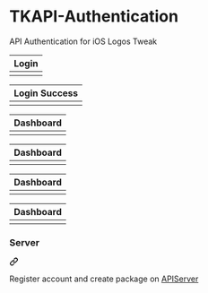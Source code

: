 # TKAPI-Authentication
API Authentication for iOS Logos Tweak

<table>
<thead>
<tr>
<th align="center">Login</th>
</tr>
</thead>
<tbody>
<tr>
<td align="center"><a target="_blank" rel="noopener noreferrer nofollow" href="https://github.com/user-attachments/assets/53b9caf4-73aa-441b-ba55-ee37bbbd4b58"><img src="https://github.com/user-attachments/assets/53b9caf4-73aa-441b-ba55-ee37bbbd4b58" alt="" style="max-width: 100%;"></a></td>
</tr>
</tbody>
</table>

<table>
<thead>
<tr>
<th align="center">Login Success</th>
</tr>
</thead>
<tbody>
<tr>
<td align="center"><a target="_blank" rel="noopener noreferrer nofollow" href="https://github.com/user-attachments/assets/b7a8661b-eaba-4766-995c-1068b43c886b"><img src="https://github.com/user-attachments/assets/b7a8661b-eaba-4766-995c-1068b43c886b" alt="" style="max-width: 100%;"></a></td>
</tr>
</tbody>
</table>

<table>
<thead>
<tr>
<th align="center">Dashboard</th>
</tr>
</thead>
<tbody>
<tr>
<td align="center"><a target="_blank" rel="noopener noreferrer nofollow" href="https://github.com/user-attachments/assets/fe1fe798-c864-4da6-bb64-6f91aa762337"><img src="https://github.com/user-attachments/assets/fe1fe798-c864-4da6-bb64-6f91aa762337" alt="" style="max-width: 100%;"></a></td>
</tr>
</tbody>
</table>

<table>
<thead>
<tr>
<th align="center">Dashboard</th>
</tr>
</thead>
<tbody>
<tr>
<td align="center"><a target="_blank" rel="noopener noreferrer nofollow" href="https://github.com/user-attachments/assets/19b3c3b4-9041-4fed-98af-416de8d86e35"><img src="https://github.com/user-attachments/assets/19b3c3b4-9041-4fed-98af-416de8d86e35" alt="" style="max-width: 100%;"></a></td>
</tr>
</tbody>
</table>

<table>
<thead>
<tr>
<th align="center">Dashboard</th>
</tr>
</thead>
<tbody>
<tr>
<td align="center"><a target="_blank" rel="noopener noreferrer nofollow" href="https://github.com/user-attachments/assets/6f0cce1c-4119-4352-b423-c608f0aa2818"><img src="https://github.com/user-attachments/assets/6f0cce1c-4119-4352-b423-c608f0aa2818" alt="" style="max-width: 100%;"></a></td>
</tr>
</tbody>
</table>

<table>
<thead>
<tr>
<th align="center">Dashboard</th>
</tr>
</thead>
<tbody>
<tr>
<td align="center"><a target="_blank" rel="noopener noreferrer nofollow" href="https://github.com/user-attachments/assets/eefc8589-1940-4f5f-b336-78a8220adb31"><img src="https://github.com/user-attachments/assets/eed7f9c5-3ca3-4552-bcf6-586a638441d4" alt="" style="max-width: 100%;"></a></td>
</tr>
</tbody>
</table>

<div class="markdown-heading" dir="auto"><h3 tabindex="-1" class="heading-element" dir="auto">Server</h3><a id="user-content-server" class="anchor" aria-label="Permalink: Server" href="#server"><svg class="octicon octicon-link" viewBox="0 0 16 16" version="1.1" width="16" height="16" aria-hidden="true"><path d="m7.775 3.275 1.25-1.25a3.5 3.5 0 1 1 4.95 4.95l-2.5 2.5a3.5 3.5 0 0 1-4.95 0 .751.751 0 0 1 .018-1.042.751.751 0 0 1 1.042-.018 1.998 1.998 0 0 0 2.83 0l2.5-2.5a2.002 2.002 0 0 0-2.83-2.83l-1.25 1.25a.751.751 0 0 1-1.042-.018.751.751 0 0 1-.018-1.042Zm-4.69 9.64a1.998 1.998 0 0 0 2.83 0l1.25-1.25a.751.751 0 0 1 1.042.018.751.751 0 0 1 .018 1.042l-1.25 1.25a3.5 3.5 0 1 1-4.95-4.95l2.5-2.5a3.5 3.5 0 0 1 4.95 0 .751.751 0 0 1-.018 1.042.751.751 0 0 1-1.042.018 1.998 1.998 0 0 0-2.83 0l-2.5 2.5a1.998 1.998 0 0 0 0 2.83Z"></path></svg></a></div>
<p dir="auto">Register account and create package on <a href="https://tuankhang.xyz" rel="nofollow">APIServer</a></p>

